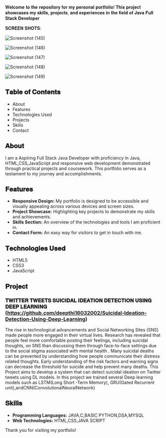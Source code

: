 𝐖𝐞𝐥𝐜𝐨𝐦𝐞 𝐭𝐨 𝐭𝐡𝐞 𝐫𝐞𝐩𝐨𝐬𝐢𝐭𝐨𝐫𝐲 𝐟𝐨𝐫 𝐦𝐲 𝐩𝐞𝐫𝐬𝐨𝐧𝐚𝐥 𝐩𝐨𝐫𝐭𝐟𝐨𝐥𝐢𝐨! 𝐓𝐡𝐢𝐬 𝐩𝐫𝐨𝐣𝐞𝐜𝐭 𝐬𝐡𝐨𝐰𝐜𝐚𝐬𝐞𝐬 𝐦𝐲 𝐬𝐤𝐢𝐥𝐥𝐬, 𝐩𝐫𝐨𝐣𝐞𝐜𝐭𝐬, 𝐚𝐧𝐝 𝐞𝐱𝐩𝐞𝐫𝐢𝐞𝐧𝐜𝐞𝐬 𝐢𝐧 𝐭𝐡𝐞 𝐟𝐢𝐞𝐥𝐝 𝐨𝐟 𝐉𝐚𝐯𝐚 𝐅𝐮𝐥𝐥 𝐒𝐭𝐚𝐜𝐤 𝐃𝐞𝐯𝐞𝐥𝐨𝐩𝐞𝐫

 𝐒𝐂𝐑𝐄𝐄𝐍 𝐒𝐇𝐎𝐓𝐒:





![Screenshot (145)](https://github.com/deepthi16032002/My-Portfolio/assets/134869226/8ea75199-9d02-496d-aafc-7e5317dfed8e)










![Screenshot (146)](https://github.com/deepthi16032002/My-Portfolio/assets/134869226/81c845c3-ff2a-4126-9571-2c57db7175fd)



![Screenshot (147)](https://github.com/deepthi16032002/My-Portfolio/assets/134869226/c855d8df-355d-4d16-b955-8195a51a66da)







![Screenshot (148)](https://github.com/deepthi16032002/My-Portfolio/assets/134869226/869bb455-b02b-45e4-84fa-9f641987a608)



![Screenshot (149)](https://github.com/deepthi16032002/My-Portfolio/assets/134869226/ce6dc9a2-1b45-4de0-bb9e-a3c0039bd70f)


 
## 𝐓𝐚𝐛𝐥𝐞 𝐨𝐟 𝐂𝐨𝐧𝐭𝐞𝐧𝐭𝐬
- About
- Features
- Technologies Used
- Projects
- Skills
- Contact

## 𝐀𝐛𝐨𝐮𝐭
I am a Aspiring Full Stack Java Developer with proficiency in Java, HTML,CSS,JavaScript and
responsive web development demonstrated through practical projects and coursework.
This portfolio serves as a testament to my journey and accomplishments.

## 𝐅𝐞𝐚𝐭𝐮𝐫𝐞𝐬
- **Responsive Design:** My portfolio is designed to be accessible and visually appealing across various devices and screen sizes.
- **Project Showcase:** Highlighting key projects to demonstrate my skills and achievements.
- **Skills Section:** An overview of the technologies and tools I am proficient in.
- **Contact Form:** An easy way for visitors to get in touch with me.

## 𝐓𝐞𝐜𝐡𝐧𝐨𝐥𝐨𝐠𝐢𝐞𝐬 𝐔𝐬𝐞𝐝
- HTML5
- CSS3
- JavaScript

## 𝐏𝐫𝐨𝐣𝐞𝐜𝐭
### 𝐓𝐖𝐈𝐓𝐓𝐄𝐑 𝐓𝐖𝐄𝐄𝐓𝐒 𝐒𝐔𝐈𝐂𝐈𝐃𝐀𝐋 𝐈𝐃𝐄𝐀𝐓𝐈𝐎𝐍 𝐃𝐄𝐓𝐄𝐂𝐓𝐈𝐎𝐍 𝐔𝐒𝐈𝐍𝐆 𝐃𝐄𝐄𝐏 𝐋𝐄𝐀𝐑𝐍𝐈𝐍𝐆 (https://github.com/deepthi16032002/Suicidal-Ideation-Detection-Using-Deep-Learning)
The rise in technological advancements and Social Networking Sites (SNS) made people more engaged in their virtual lives.
Research has revealed that people feel more comfortable posting their feelings, including suicidal thoughts,
on SNS than discussing them through face-to-face settings due to the social stigma associated with mental health .
Many suicidal deaths can be prevented by understanding how people communicate their distress related thoughts. 
Early understanding of the risk factors and warning signs can decrease the threshold for suicide and help prevent many deaths. 
This Project aims to develop a system that can detect suicidal ideation on Twitter tweets using DL models.
In this project we trained several Deep learning models such as LSTM(Long Short -Term Memory), GRU(Gated Recurrent unit),andCNN(ConvolutionalNeuralNetwork)

## 𝐒𝐤𝐢𝐥𝐥𝐬
- **Programming Languages:** JAVA,C,BASIC PYTHON,DSA,MYSQL
- **Web Technologies:** HTML,CSS,JAVA SCRIPT

Thank you for visiting my portfolio!
